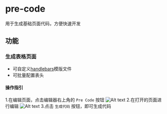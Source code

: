 # pre-code 

用于生成基础页面代码，方便快速开发

## 功能
### 生成表格页面
* 可自定义[handlebars](https://handlebarsjs.com/)模版文件
* 可批量配置表头

#### 操作指引
1.在编辑页面，点击编辑器右上角的 `Pre Code` 按钮
![Alt text](https://p3-juejin.byteimg.com/tos-cn-i-k3u1fbpfcp/df4c1a2b18dc4d5c8da730c482454f7b~tplv-k3u1fbpfcp-jj-mark:0:0:0:0:q75.image#?w=1104&h=371&s=21796&e=png&b=202020)
2.在打开的页面进行编辑
![Alt text](https://p9-juejin.byteimg.com/tos-cn-i-k3u1fbpfcp/2d5639726d4d47088f5d644e8daed13d~tplv-k3u1fbpfcp-jj-mark:0:0:0:0:q75.image#?w=1582&h=677&s=45795&e=png&b=ffffff)
3.点击 `生成代码` 按钮，即可生成代码

